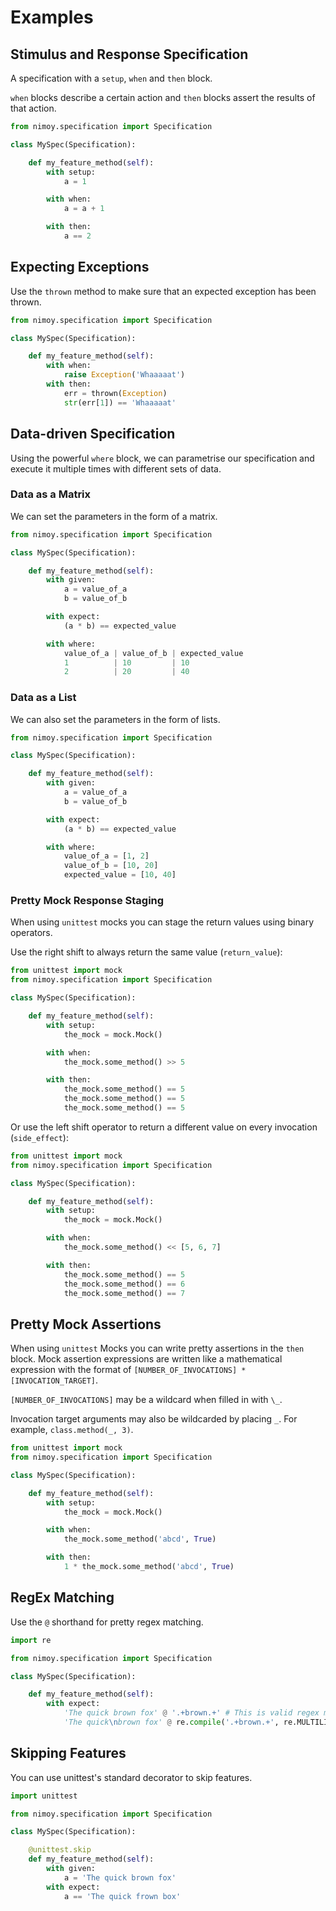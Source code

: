# Examples

## Stimulus and Response Specification

A specification with a `setup`, `when` and `then` block.

`when` blocks describe a certain action and `then` blocks assert the results of that action.

```python
from nimoy.specification import Specification

class MySpec(Specification):

    def my_feature_method(self):
        with setup:
            a = 1

        with when:
            a = a + 1

        with then:
            a == 2
```

## Expecting Exceptions

Use the `thrown` method to make sure that an expected exception has been thrown.

```python
from nimoy.specification import Specification

class MySpec(Specification):

    def my_feature_method(self):
        with when:
            raise Exception('Whaaaaat')
        with then:
            err = thrown(Exception)
            str(err[1]) == 'Whaaaaat'
```

## Data-driven Specification

Using the powerful `where` block, we can parametrise our specification and execute it multiple times with different sets of data.

### Data as a Matrix

We can set the parameters in the form of a matrix.

```python
from nimoy.specification import Specification

class MySpec(Specification):

    def my_feature_method(self):
        with given:
            a = value_of_a
            b = value_of_b

        with expect:
            (a * b) == expected_value

        with where:
            value_of_a | value_of_b | expected_value
            1          | 10         | 10
            2          | 20         | 40
```

### Data as a List

We can also set the parameters in the form of lists.

```python
from nimoy.specification import Specification

class MySpec(Specification):

    def my_feature_method(self):
        with given:
            a = value_of_a
            b = value_of_b

        with expect:
            (a * b) == expected_value

        with where:
            value_of_a = [1, 2]
            value_of_b = [10, 20]
            expected_value = [10, 40]
```

### Pretty Mock Response Staging

When using `unittest` mocks you can stage the return values using binary operators.

Use the right shift to always return the same value (`return_value`):

```python
from unittest import mock
from nimoy.specification import Specification

class MySpec(Specification):

    def my_feature_method(self):
        with setup:
            the_mock = mock.Mock()

        with when:
            the_mock.some_method() >> 5

        with then:
            the_mock.some_method() == 5
            the_mock.some_method() == 5
            the_mock.some_method() == 5
```

Or use the left shift operator to return a different value on every invocation (`side_effect`):

```python
from unittest import mock
from nimoy.specification import Specification

class MySpec(Specification):

    def my_feature_method(self):
        with setup:
            the_mock = mock.Mock()

        with when:
            the_mock.some_method() << [5, 6, 7]

        with then:
            the_mock.some_method() == 5
            the_mock.some_method() == 6
            the_mock.some_method() == 7
```

## Pretty Mock Assertions

When using `unittest` Mocks you can write pretty assertions in the `then` block.
Mock assertion expressions are written like a mathematical expression with the format of `[NUMBER_OF_INVOCATIONS] * [INVOCATION_TARGET]`.

`[NUMBER_OF_INVOCATIONS]` may be a wildcard when filled in with `\_`.

Invocation target arguments may also be wildcarded by placing `_`. For example, `class.method(_, 3)`.

```python
from unittest import mock
from nimoy.specification import Specification

class MySpec(Specification):

    def my_feature_method(self):
        with setup:
            the_mock = mock.Mock()

        with when:
            the_mock.some_method('abcd', True)

        with then:
            1 * the_mock.some_method('abcd', True)
```

## RegEx Matching

Use the `@` shorthand for pretty regex matching.

```python
import re

from nimoy.specification import Specification

class MySpec(Specification):

    def my_feature_method(self):
        with expect:
            'The quick brown fox' @ '.+brown.+' # This is valid regex matching!
            'The quick\nbrown fox' @ re.compile('.+brown.+', re.MULTILINE) # You can also provide your own pattern
```

## Skipping Features

You can use unittest's standard decorator to skip features.

```python
import unittest

from nimoy.specification import Specification

class MySpec(Specification):

    @unittest.skip
    def my_feature_method(self):
        with given:
            a = 'The quick brown fox'
        with expect:
            a == 'The quick frown box'
```